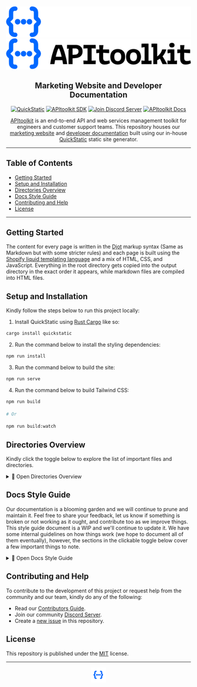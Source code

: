 <div align="center">

![APItoolkit's Logo](https://github.com/apitoolkit/.github/blob/main/images/logo-white.svg?raw=true#gh-dark-mode-only)
![APItoolkit's Logo](https://github.com/apitoolkit/.github/blob/main/images/logo-black.svg?raw=true#gh-light-mode-only)

## Marketing Website and Developer Documentation

[![QuickStatic](https://img.shields.io/badge/QuickStatic-Generator-f1541c?logo=rust)](https://github.com/topics/apitoolkit-sdk) [![APItoolkit SDK](https://img.shields.io/badge/APItoolkit-SDK-0068ff?logo=github)](https://github.com/topics/apitoolkit-sdk) [![Join Discord Server](https://img.shields.io/badge/Chat-Discord-7289da)](https://discord.gg/dEB6EjQnKB) [![APItoolkit Docs](https://img.shields.io/badge/Read-Docs-0068ff)](https://apitoolkit.io/docs?utm_source=github-sdks) 

[APItoolkit](https://app.apitoolkit.io) is an end-to-end API and web services management toolkit for engineers and customer support teams. This repository houses our [marketing website](https://apitoolkit.io) and [developer documentation](https://apitoolkit.io/docs) built using our in-house [QuickStatic](https://github.com/tonyalaribe/quickstatic) static site generator.

</div>

---

## Table of Contents

- [Getting Started](#getting-started)
- [Setup and Installation](#setup-and-installation)
- [Directories Overview](#directories-overview)
- [Docs Style Guide](#docs-style-guide)
- [Contributing and Help](#contributing-and-help)
- [License](#license)

---

## Getting Started

The content for every page is written in the [Djot](https://djot.net/) markup syntax (Same as Markdown but with some stricter rules) and each page is built using the [Shopify liquid templating language](https://github.com/Shopify/liquid/wiki/Liquid-for-Designers) and a mix of HTML, CSS, and JavaScript. Everything in the root directory gets copied into the output directory in the exact order it appears, while markdown files are compiled into HTML files.

## Setup and Installation

Kindly follow the steps below to run this project locally:

1. Install QuickStatic using [Rust Cargo](https://doc.rust-lang.org/cargo/getting-started/installation.html) like so:

```sh
cargo install quickstatic
```

2. Run the command below to install the styling dependencies:

```sh
npm run install
```

3. Run the command below to build the site:

```sh
npm run serve
```

4. Run the command below to build Tailwind CSS:

```sh
npm run build

# Or

npm run build:watch
```

## Directories Overview

Kindly click the toggle below to explore the list of important files and directories.

<details>
<summary>📂 Open Directories Overview</summary>

| Path | Description |
| --- | --- |
| `_quickstatic/themes` | QuickStatic themes and components (default and docs). |
| `_quickstatic/public` | QuickStatic public build. |
| `index` | The home page. |
| `about` | The `/about` page. |
| `assets` | All image/video assets, fonts, CSS files, JS files, etc. |
| `blog` | The `/blog` pages. |
| `contact` | The `/contact` page. |
| `docs` | The `/docs` pages and content. |
| `events` | The `/events` pages. |
| `faq` | The `/faq` page. |
| `features` | The `/features` pages. |
| `pricing` | The `/pricing` page. |
| `privacy-policy` | The `/privacy-policy` page. |
| `refund-policy` | The `/refund-policy` page. |
| `static` | Some images and manifest files. |
| `terms-and-conditions` | The `/terms-and-conditions` page. |
| `thanks` | The `/thanks` page. |
| `tools` | The `/tools` pages. |
| `build.sh` | Script to fetch abd update the latest version of QuickStatic. |
| `Makefile` | Manage tasks related to Tailwind CSS processing. |
| `quickstatic.yaml` | QuickStatic configuration options. |
| `tailwind.config.js` | Tailwind CSS configuration options. |
</details>

## Docs Style Guide

Our documentation is a blooming garden and we will continue to prune and maintain it. Feel free to share your feedback, let us know if something is broken or not working as it ought, and contribute too as we improve things. This style guide document is a WIP and we'll continue to update it. We have some internal guidelines on how things work (we hope to document all of them eventually), however, the sections in the clickable toggle below cover a few important things to note.

<details>
<summary>📒 Open Docs Style Guide</summary>

### Style Guide

Everything is written in Markdown/Djot and we have a few custom interactive components (some of which we will improve as time goes on). We're currently adapting the [Google Developer Documentation Style Guide](https://developers.google.com/style) and [Diátaxis Documentation System](https://diataxis.fr/), using some principles from both to structure and write our documentation. A few quick writing tips:

- Create a new pull request for any docs changes (including team members and external contributors), so the docs maintainer can review to ensure everything aligns with existing principles and no inconsistency sneaks in.
- Follow existing patterns for structure, writing flow, code snippets comments, interactive components, etc. based on the category of docs in context (we currently have the [onboarding](https://apitoolkit.io/docs/onboarding/), [SDK guides](https://apitoolkit.io/docs/sdks/), [dashboard guides](https://apitoolkit.io/docs/dashboard/), and [features](https://apitoolkit.io/docs/features/) pages —with more coming soon) to ensure consistency and sustainable docs.
- Run your writing through grammar checkers (like Grammarly) to catch typos and other minor issues.
- Use title case for headings.
- DO NOT use tabs for code snippets but instead use two spaces.
- The `<` and `>` characters will be omitted by the markdown parser if used in a code snippet, so ensure to replace that with the HTML entity code equivalence (`&lt;` and `&gt;`).
- Indicate omitted code in click-to-copy snippets by using a comment and not an ellipsis points (use comments as much as possible).
- Always include alt tags in markdown images.
- Always include the `rel="noopener noreferrer"` attribute in links that should open in a new tab (e.g., `[link text](https://link.com){target="_blank" rel="noopener noreferrer"}`).
- Don't remove or adjust something (styling, configuration, element, image, etc.) if you don't know what it currently does; ask someone first instead.
- If you make any additions or adjustments to anything, explain it in detail in your pull request.
- For helpful resources and other general stuff we use, see this [awesome technical writing list](https://github.com/BolajiAyodeji/awesome-technical-writing).

### Frontmatter

Here's an example of the `frontmatter` for the docs pages with the common options used differently in different docs page contexts:

```markdown
---
title: Home
ogTitle: Sample Home Guide
faLogo: folder-tree
date: 2022-03-23
updatedDate: 2024-05-04
linkTitle: "Documentation"
menuWeight: 20
hideFileTree: true
hideToc: true
pageFullWidth: true
---
```

### Callout Icon Keys

We use [Font Awesome](https://fontawesome.com) icons for our callout component. In the Dashboard Guides, we use only the icon; in the SDK Guides, we use the icon and an accompanying text (e.g., `Tip`, `Warning`, etc.).

**Format**:

```markdown
<div class="callout">
  <i class="fa-solid fa-forward"></i>
  <p>Content here....</p>
</div>
```

```markdown
<div class="callout">
  <p><i class="fa-regular fa-lightbulb"></i> <b>Tip</b></p>
  <p>Content here...</p>
</div>
```

**Icon keys**:

| Icon Key | Description |
| -------- | ----------- |
| `fa-regular fa-lightbulb` | Optional information to help a user be more successful. |
| `fa-regular fa-circle-info` | Highlights information that users should take into account, even when skimming. |
| `fa-solid fa-book` | Definition of a term. |
| `fa-solid fa-forward` | Suggested next action (CTA). |
| `fa-solid fa-triangle-exclamation` | Important warning. |

### Tab Toggle Component

You can have more than one tab in the tab group toggle component but keep things max at three to ensure a good visual display on most screens. If you want to have multiple tab groups, ensure to increment the `data-tab-group` value (i.e., group1, group2, etc.) to avoid conflicts. Also, ensure to start all block of code inside a tab content at the beginning of the line instead of nesting it under the `<div>` element in use; this will avoid extra whitespaces when it is rendered on the site.

```markdown
<section class="tab-group" data-tab-group="group1">
  <button class="tab-button" data-tab="tab1">Tab A</button>
  <button class="tab-button" data-tab="tab2">Tab B</button>
  <div id="tab1" class="tab-content">Content A</div>
  <div id="tab2" class="tab-content">Content B</div>
</section>
```
</details>

## Contributing and Help

To contribute to the development of this project or request help from the community and our team, kindly do any of the following:
- Read our [Contributors Guide](https://github.com/apitoolkit/.github/blob/main/CONTRIBUTING.md).
- Join our community [Discord Server](https://discord.gg/dEB6EjQnKB).
- Create a [new issue](https://github.com/apitoolkit/apitoolkit-landing/issues/new/choose) in this repository.

## License

This repository is published under the [MIT](LICENSE) license.

---

<div align="center">
    
<a href="https://apitoolkit.io?utm_source=github-sdks" target="_blank" rel="noopener noreferrer"><img src="https://github.com/apitoolkit/.github/blob/main/images/icon.png?raw=true" width="40" /></a>

</div>
